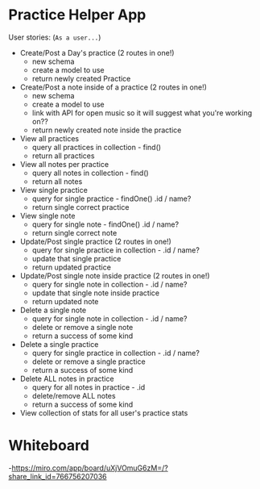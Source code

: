 # Practice Helper App

User stories: (`As a user...`)
- Create/Post a Day's practice (2 routes in one!)
    - new schema
    - create a model to use
    - return newly created Practice
- Create/Post a note inside of a practice (2 routes in one!)
    - new schema
    - create a model to use
    - link with API for open music so it will suggest what you're working on??
    - return newly created note inside the practice
- View all practices
    - query all practices in collection - find()
    - return all practices
- View all notes per practice
    - query all notes in collection - find()
    - return all notes
- View single practice
    - query for single practice - findOne() .id / name?
    - return single correct practice
- View single note
    - query for single note - findOne() .id / name?
    - return single correct note
- Update/Post single practice (2 routes in one!)
    - query for single practice in collection - .id / name?
    - update that single practice
    - return updated practice
- Update/Post single note inside practice (2 routes in one!)
    - query for single note in collection - .id / name?
    - update that single note inside practice
    - return updated note
- Delete a single note
    - query for single note in collection - .id / name?
    - delete or remove a single note
    - return a success of some kind
- Delete a single practice
    - query for single practice in collection - .id / name?
    - delete or remove a single practice
    - return a success of some kind
- Delete ALL notes in practice
    - query for all notes in practice - .id
    - delete/remove ALL notes
    - return a success of some kind
- View collection of stats for all user's practice stats


# Whiteboard

-https://miro.com/app/board/uXjVOmuG6zM=/?share_link_id=766756207036